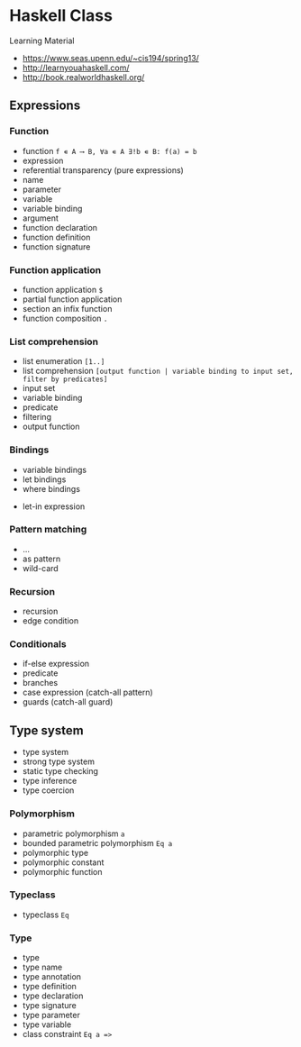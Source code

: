 # Haskell Class

Learning Material

- https://www.seas.upenn.edu/~cis194/spring13/
- http://learnyouahaskell.com/
- http://book.realworldhaskell.org/

## Expressions

### Function

- function `f ∊ A ⟶ B, ∀a ∊ A ∃!b ∊ B: f(a) = b`
- expression
- referential transparency (pure expressions)
- name
- parameter
- variable
- variable binding
- argument
- function declaration
- function definition
- function signature

### Function application

- function application `$`
- partial function application
- section an infix function
- function composition `.`

### List comprehension

- list enumeration `[1..]`
- list comprehension `[output function | variable binding to input set, filter by predicates]`
- input set
- variable binding
- predicate
- filtering
- output function

### Bindings

- variable bindings
- let bindings
- where bindings

* let-in expression

### Pattern matching

- ...
- as pattern
- wild-card

### Recursion

- recursion
- edge condition

### Conditionals

- if-else expression
- predicate
- branches
- case expression (catch-all pattern)
- guards (catch-all guard)

## Type system

- type system
- strong type system
- static type checking
- type inference
- type coercion

### Polymorphism

- parametric polymorphism `a`
- bounded parametric polymorphism `Eq a`
- polymorphic type
- polymorphic constant
- polymorphic function

### Typeclass

- typeclass `Eq`

### Type

- type
- type name
- type annotation
- type definition
- type declaration
- type signature
- type parameter
- type variable
- class constraint `Eq a =>`
